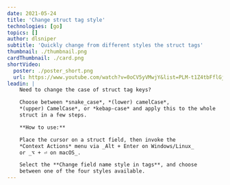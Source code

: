 ```yaml
---
date: 2021-05-24
title: 'Change struct tag style'
technologies: [go]
topics: []
author: dlsniper
subtitle: 'Quickly change from different styles the struct tags'
thumbnail: ./thumbnail.png
cardThumbnail: ./card.png
shortVideo:
  poster: ./poster_short.png
  url: https://www.youtube.com/watch?v=0oCV5yVMwjY&list=PLM-t1Z4tbFflGjn5Qzjjku5J7SX3p-nhY&index=5&t=0s
leadin: |
    Need to change the case of struct tag keys?

    Choose between *snake_case*, *(lower) camelCase*,
    *(upper) CamelCase*, or *kebap-case* and apply this to the whole
    struct in a few steps.

    **How to use:**

    Place the cursor on a struct field, then invoke the
    *Context Actions* menu via _Alt + Enter on Windows/Linux_
    or _⌥ + ⏎ on macOS_.

    Select the **Change field name style in tags**, and choose 
    between one of the four styles available.
---
```

